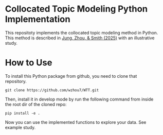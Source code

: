 # Collocated Topic Modeling Python Implementation

This repositoty implements the collocated topic modeling method in Python. This method is described in [Jung, Zhou, & Smith (2025)](https://journals.sagepub.com/doi/abs/10.1177/10944281241228186) with an illustrative study. 

# How to Use

To install this Python package from github, you need to clone that repository.
```
git clone https://github.com/wzhou7/WTT.git
```
Then, install it in develop mode by run the following command from inside the root dir of the cloned repo:
```
pip install -e .
```
Now you can use the implemented functions to explore your data. See example study.
